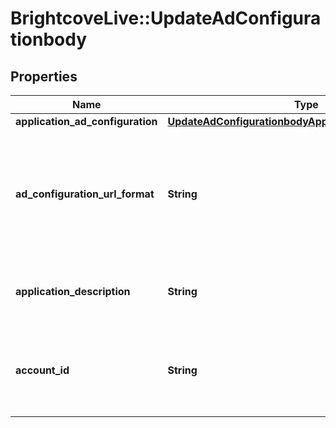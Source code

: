 # BrightcoveLive::UpdateAdConfigurationbody

## Properties
Name | Type | Description | Notes
------------ | ------------- | ------------- | -------------
**application_ad_configuration** | [**UpdateAdConfigurationbodyApplicationAdConfiguration**](UpdateAdConfigurationbodyApplicationAdConfiguration.md) |  | 
**ad_configuration_url_format** | **String** | Format for the ad tag - see SSAI Using the Brightcove Live API for the available ad configuration variables. | 
**application_description** | **String** | Human readable description of the ad application. | 
**account_id** | **String** | Your Live account id (if you leave this blank, the request will still work) | [optional] 



